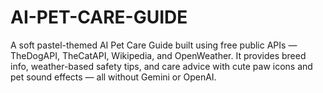 # AI-PET-CARE-GUIDE
A soft pastel-themed AI Pet Care Guide built using free public APIs — TheDogAPI, TheCatAPI, Wikipedia, and OpenWeather. It provides breed info, weather-based safety tips, and care advice with cute paw icons and pet sound effects — all without Gemini or OpenAI.

